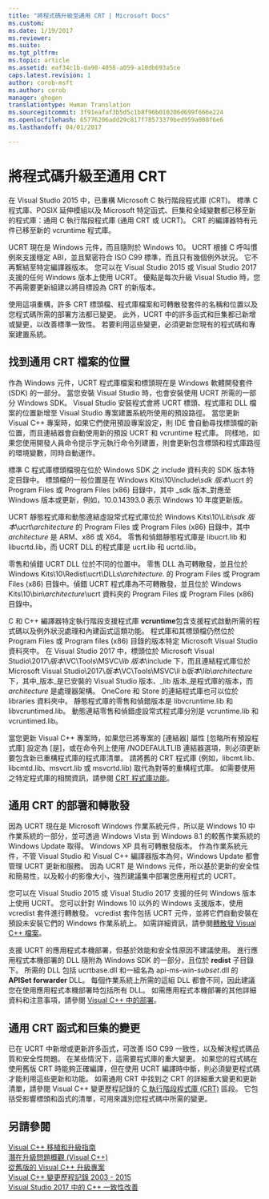 ```yaml
---
title: "將程式碼升級至通用 CRT | Microsoft Docs"
ms.custom: 
ms.date: 1/19/2017
ms.reviewer: 
ms.suite: 
ms.tgt_pltfrm: 
ms.topic: article
ms.assetid: eaf34c1b-da98-4058-a059-a10db693a5ce
caps.latest.revision: 1
author: corob-msft
ms.author: corob
manager: ghogen
translationtype: Human Translation
ms.sourcegitcommit: 3f91eafaf3b5d5c1b8f96b010206d699f666e224
ms.openlocfilehash: 65776206add29c817f78573379bed959a008f6e6
ms.lasthandoff: 04/01/2017

---
```

# <a name="upgrade-your-code-to-the-universal-crt"></a>將程式碼升級至通用 CRT
在 Visual Studio 2015 中，已重構 Microsoft C 執行階段程式庫 (CRT)。 標準 C 程式庫、POSIX 延伸模組以及 Microsoft 特定函式、巨集和全域變數都已移至新的程式庫：通用 C 執行階段程式庫 (通用 CRT 或 UCRT)。 CRT 的編譯器特有元件已移至新的 vcruntime 程式庫。  
  
UCRT 現在是 Windows 元件，而且隨附於 Windows 10。 UCRT 根據 C 呼叫慣例來支援穩定 ABI，並且緊密符合 ISO C99 標準，而且只有幾個例外狀況。 它不再繫結至特定編譯器版本。 您可以在 Visual Studio 2015 或 Visual Studio 2017 支援的任何 Windows 版本上使用 UCRT。 優點是每次升級 Visual Studio 時，您不再需要更新組建以將目標設為 CRT 的新版本。  
  
使用這項重構，許多 CRT 標頭檔、程式庫檔案和可轉散發套件的名稱和位置以及您程式碼所需的部署方法都已變更。 此外，UCRT 中的許多函式和巨集都已新增或變更，以改善標準一致性。 若要利用這些變更，必須更新您現有的程式碼和專案建置系統。  
  
## <a name="where-to-find-the-universal-crt-files"></a>找到通用 CRT 檔案的位置
作為 Windows 元件，UCRT 程式庫檔案和標頭現在是 Windows 軟體開發套件 (SDK) 的一部分。 當您安裝 Visual Studio 時，也會安裝使用 UCRT 所需的一部分 Windows SDK。 Visual Studio 安裝程式會將 UCRT 標頭、程式庫和 DLL 檔案的位置新增至 Visual Studio 專案建置系統所使用的預設路徑。 當您更新 Visual C++ 專案時，如果它們使用預設專案設定，則 IDE 會自動尋找標頭檔的新位置，而且連結器會自動使用新的預設 UCRT 和 vcruntime 程式庫。 同樣地，如果您使用開發人員命令提示字元執行命令列建置，則會更新包含標頭和程式庫路徑的環境變數，同時自動運作。  
  
標準 C 程式庫標頭檔現在位於 Windows SDK 之 include 資料夾的 SDK 版本特定目錄中。 標頭檔的一般位置是在 Windows Kits\\10\\Include\\_sdk 版本_\\ucrt 的 Program Files 或 Program Files (x86) 目錄中，其中 _sdk 版本_對應至 Windows 版本或更新，例如，10.0.14393.0 表示 Windows 10 年度更新版。   
  
UCRT 靜態程式庫和動態連結虛設常式程式庫位於 Windows Kits\\10\\Lib\\_sdk 版本_\\ucrt\\_architecture_ 的 Program Files 或 Program Files (x86) 目錄中，其中 _architecture_ 是 ARM、x86 或 X64。 零售和偵錯靜態程式庫是 libucrt.lib 和 libucrtd.lib，而 UCRT DLL 的程式庫是 ucrt.lib 和 ucrtd.lib。  
  
零售和偵錯 UCRT DLL 位於不同的位置中。 零售 DLL 為可轉散發，並且位於 Windows Kits\\10\\Redist\\ucrt\\DLLs\\_architecture_\. 的 Program Files 或 Program Files (x86) 目錄中。偵錯 UCRT 程式庫為不可轉散發，並且位於 Windows Kits\\10\\bin\\_architecture_\\ucrt 資料夾的 Program Files 或 Program Files (x86) 目錄中。   

C 和 C++ 編譯器特定執行階段支援程式庫 **vcruntime**包含支援程式啟動所需的程式碼以及例外狀況處理和內建函式這類功能。 程式庫和其標頭檔仍然位於 Program Files 或 Program files (x86) 目錄的版本特定 Microsoft Visual Studio 資料夾中。 在 Visual Studio 2017 中，標頭位於 Microsoft Visual Studio\\2017\\_版本_\\VC\\Tools\\MSVC\\_lib 版本_\\include 下，而且連結程式庫位於 Microsoft Visual Studio\\2017\\_版本_\\VC\\Tools\\MSVC\\_li b版本_\\lib\\_architecture_ 下，其中_版本_是已安裝的 Visual Studio 版本、_lib 版本_是程式庫的版本，而 _architecture_ 是處理器架構。 OneCore 和 Store 的連結程式庫也可以位於 libraries 資料夾中。 靜態程式庫的零售和偵錯版本是 libvcruntime.lib 和 libvcruntimed.lib。 動態連結零售和偵錯虛設常式程式庫分別是 vcruntime.lib 和 vcruntimed.lib。  
  
當您更新 Visual C++ 專案時，如果您已將專案的 [連結器] 屬性 [忽略所有預設程式庫] 設定為 [是]，或在命令列上使用 /NODEFAULTLIB 連結器選項，則必須更新要包含新已重構程式庫的程式庫清單。 請將舊的 CRT 程式庫 (例如，libcmt.lib、libcmtd.lib、msvcrt.lib 或 msvcrtd.lib) 取代為對等的重構程式庫。 如需要使用之特定程式庫的相關資訊，請參閱 [CRT 程式庫功能](../c-runtime-library/crt-library-features.md)。  
  
## <a name="deployment-and-redistribution-of-the-universal-crt"></a>通用 CRT 的部署和轉散發  
因為 UCRT 現在是 Microsoft Windows 作業系統元件，所以是 Windows 10 中作業系統的一部分，並可透過 Windows Vista 到 Windows 8.1 的較舊作業系統的 Windows Update 取得。 Windows XP 具有可轉散發版本。 作為作業系統元件，不管 Visual Studio 和 Visual C++ 編譯器版本為何，Windows Update 都會管理 UCRT 更新和服務。 因為 UCRT 是 Windows 元件，所以基於更新的安全性和簡易性，以及較小的影像大小，強烈建議集中部署您應用程式的 UCRT。  
  
您可以在 Visual Studio 2015 或 Visual Studio 2017 支援的任何 Windows 版本上使用 UCRT。 您可以針對 Windows 10 以外的 Windows 支援版本，使用 vcredist 套件進行轉散發。 vcredist 套件包括 UCRT 元件，並將它們自動安裝在預設未安裝它們的 Windows 作業系統上。 如需詳細資訊，請參閱[轉散發 Visual C++ 檔案](../ide/redistributing-visual-cpp-files.md)。  
  
支援 UCRT 的應用程式本機部署，但基於效能和安全性原因不建議使用。 進行應用程式本機部署的 DLL 隨附為 Windows SDK 的一部分，且位於 **redist** 子目錄下。 所需的 DLL 包括 ucrtbase.dll 和一組名為 api-ms-win-_subset_.dll 的 **APISet forwarder** DLL。 每個作業系統上所需的這組 DLL 都會不同，因此建議您在使用應用程式本機部署時包括所有 DLL。 如需應用程式本機部署的其他詳細資料和注意事項，請參閱 [Visual C++ 中的部署](../ide/deployment-in-visual-cpp.md)。  
  
## <a name="changes-to-the-universal-crt-functions-and-macros"></a>通用 CRT 函式和巨集的變更  
已在 UCRT 中新增或更新許多函式，可改善 ISO C99 一致性，以及解決程式碼品質和安全性問題。 在某些情況下，這需要程式庫的重大變更。 如果您的程式碼在使用舊版 CRT 時能夠正確編譯，但在使用 UCRT 編譯時中斷，則必須變更程式碼才能利用這些更新和功能。 如需通用 CRT 中找到之 CRT 的詳細重大變更和更新清單，請參閱 Visual C++ 變更歷程記錄的 [C 執行階段程式庫 (CRT)](visual-cpp-change-history-2003-2015.md#BK_CRT) 區段。 它包括受影響標頭和函式的清單，可用來識別您程式碼中所需的變更。  
  
## <a name="see-also"></a>另請參閱  
[Visual C++ 移植和升級指南](visual-cpp-porting-and-upgrading-guide.md)  
[潛在升級問題概觀 (Visual C++)](overview-of-potential-upgrade-issues-visual-cpp.md)  
[從舊版的 Visual C++ 升級專案](upgrading-projects-from-earlier-versions-of-visual-cpp.md)  
[Visual C++ 變更歷程記錄 2003 - 2015](visual-cpp-change-history-2003-2015.md)  
[Visual Studio 2017 中的 C++ 一致性改善](../cpp-conformance-improvements-2017.md)  


